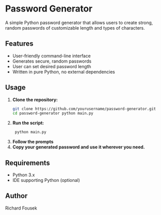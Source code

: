 # Password Generator

A simple Python password generator that allows users to create strong, random passwords of customizable length and types of characters.

## Features

- User-friendly command-line interface
- Generates secure, random passwords
- User can set desired password length
- Written in pure Python, no external dependencies

## Usage

1. **Clone the repository:**
   ```bash
   git clone https://github.com/yourusername/password-generator.git
   cd password-generator python main.py
2. **Run the script:**
   ```bash 
    python main.py
3. **Follow the prompts**
4. **Copy your generated password and use it wherever you need.**

## Requirements
- Python 3.x
- IDE supporting Python (optional)

## Author
Richard Fousek
